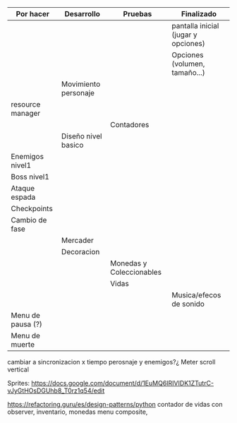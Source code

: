 | Por hacer | Desarrollo | Pruebas | Finalizado |
|---|---|---|---|
|  |  |  | pantalla inicial (jugar y opciones) |
|  |  |  | Opciones (volumen, tamaño...) |
|  | Movimiento personaje |  |  |
| resource manager
|  |  | Contadores |  |
|  | Diseño nivel basico |  |  |
| Enemigos nivel1 |  |  |  |
| Boss nivel1 |  |  |  |
| Ataque espada |  |  |  |
| Checkpoints |  |  |  |
| Cambio de fase |  |  |  |
|  | Mercader |  |  |
|  | Decoracion |  |  |
|  |  | Monedas y Coleccionables |  |
|  |  | Vidas |  |
|  |  |  | Musica/efecos de sonido |
| Menu de pausa (?)|  |  |  |
| Menu de muerte |  |  |  |
cambiar a sincronizacion x tiempo perosnaje y enemigos?¿
Meter scroll vertical

Sprites: https://docs.google.com/document/d/1EuMQ6IRIVIDK1ZTutrC-vJyGtHOsDGUhb8_T0rz1q54/edit

https://refactoring.guru/es/design-patterns/python
contador de vidas con observer, inventario, monedas
menu composite, 


